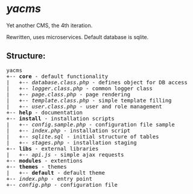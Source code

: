# _yacms_

Yet another CMS, the 4th iteration.

Rewritten, uses microservices. Default database is sqlite.

## Structure:

<pre>yacms
+-- <b>core</b> - default functionality
|   +-- <i>database.class.php</i> - defines object for DB access
|   +-- <i>logger.class.php</i> - common logger class
|   +-- <i>page.class.php</i> - page rendering
|   +-- <i>template.class.php</i> - simple template filling
|   +-- <i>user.class.php</i> - user and role management
+-- <b>help</b> - documentation
+-- <b>install</b> - installation scripts
|   +-- <i>config.sample.php</i> - configuration file sample
|   +-- <i>index.php</i> - installation script
|   +-- <i>sqlite.sql</i> - initial structure of tables
|   +-- <i>stages.php</i> - installation staging
+-- <b>libs</b> - external libraries
|   +-- <i>api.js</i> - simple ajax requests
+-- <b>modules</b> - extentions
+-- <b>themes</b> - themes
|   +-- <b>default</b> - default theme
+-- <i>index.php</i> - entry point
+-- <i>config.php</i> - configuration file
</pre>